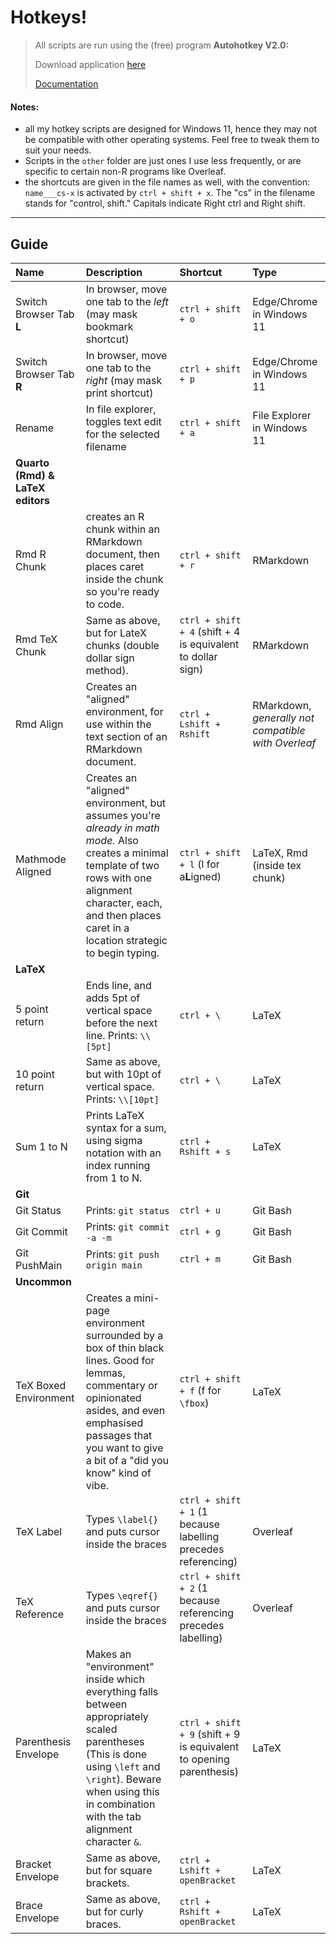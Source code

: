 # Hotkeys!

> All scripts are run using the (free) program **Autohotkey V2.0:**
>
> Download application [here](https://www.autohotkey.com/)
>
> [Documentation](https://www.autohotkey.com/docs/v2/)

#### Notes: 
* all my hotkey scripts are designed for Windows 11, hence they may not be compatible with other operating systems. Feel free to tweak them to suit your needs. 
* Scripts in the `other` folder are just ones I use less frequently, or are specific to certain non-R programs like Overleaf.
* the shortcuts are given in the file names as well, with the convention: `name___cs-x` is activated by `ctrl + shift + x`. The "cs" in the filename stands for "control, shift." Capitals indicate Right ctrl and Right shift.

---

## Guide

| Name | Description | Shortcut | Type |
|:-----|:------------|:---------|:-----|
| Switch Browser Tab **L** | In browser, move one tab to the *left* (may mask bookmark shortcut) | `ctrl + shift + o` | Edge/Chrome in Windows 11 |
| Switch Browser Tab **R** | In browser, move one tab to the *right* (may mask print shortcut) | `ctrl + shift + p` | Edge/Chrome in Windows 11 |
| Rename | In file explorer, toggles text edit for the selected filename | `ctrl + shift + a` | File Explorer in Windows 11 |
|**Quarto (Rmd) \& LaTeX editors**||||
| Rmd R Chunk | creates an R chunk within an RMarkdown document, then places caret inside the chunk so you're ready to code.| `ctrl + shift + r` | RMarkdown | 
| Rmd TeX Chunk | Same as above, but for LateX chunks (double dollar sign method). | `ctrl + shift + 4` (shift + 4 is equivalent to dollar sign) | RMarkdown |
| Rmd Align | Creates an "aligned" environment, for use within the text section of an RMarkdown document. | `ctrl + Lshift + Rshift` | RMarkdown, *generally not compatible with Overleaf* |
| Mathmode Aligned | Creates an "aligned" environment, but assumes you're *already in math mode.* Also creates a minimal template of two rows with one alignment character, each, and then places caret in a location strategic to begin typing. | `ctrl + shift + l` (l for a**L**igned) | LaTeX, Rmd (inside tex chunk) |
|**LaTeX**||||
| 5 point return | Ends line, and adds 5pt of vertical space before the next line. Prints: `\\[5pt]` | `ctrl + \` | LaTeX |
| 10 point return | Same as above, but with 10pt of vertical space. Prints: `\\[10pt]` | `ctrl + \` | LaTeX |
| Sum 1 to N | Prints LaTeX syntax for a sum, using sigma notation with an index running from 1 to N. | `ctrl + Rshift + s` | LaTeX |
|**Git** ||||
| Git Status | Prints: `git status` | `ctrl + u` | Git Bash |
| Git Commit | Prints: `git commit -a -m` | `ctrl + g` | Git Bash |
| Git PushMain | Prints: `git push origin main` | `ctrl + m` | Git Bash |
| **Uncommon** ||||
| TeX Boxed Environment | Creates a mini-page environment surrounded by a box of thin black lines. Good for lemmas, commentary or opinionated asides, and even emphasised passages that you want to give a bit of a "did you know" kind of vibe. | `ctrl + shift + f` (f for `\fbox`)| LaTeX | 
| TeX Label | Types `\label{}` and puts cursor inside the braces | `ctrl + shift + 1` (1 because labelling precedes referencing) | Overleaf |
| TeX Reference | Types `\eqref{}` and puts cursor inside the braces | `ctrl + shift + 2` (1 because referencing precedes labelling) | Overleaf |
| Parenthesis Envelope | Makes an "environment" inside which everything falls between appropriately scaled parentheses (This is done using `\left` and `\right`). Beware when using this in combination with the tab alignment character `&`. | `ctrl + shift + 9` (shift + 9 is equivalent to opening parenthesis) | LaTeX |
| Bracket Envelope | Same as above, but for square brackets. | `ctrl + Lshift + openBracket` | LaTeX |
| Brace Envelope | Same as above, but for curly braces. | `ctrl + Rshift + openBracket` | LaTeX |



